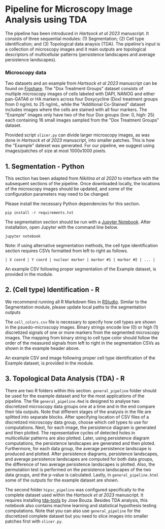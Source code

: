 # Pipeline for Microscopy Image Analysis using TDA

The pipeline has been introduced in *Hartsock
et al 2023* manuscript. It consists of three sequential modules: (1) Segmentation; (2) Cell type identification; and (3) Topological data anaysis (TDA). The pipeline's input is a collection of microscopy images and it main outputs are topological descriptors of multicellular patterns (persistence landscapes and average persistence landscapes).

### Microscopy data
Two datasets and an example from *Hartsock et al 2023* manuscript can be found on [Figshare](https://figshare.com/projects/TDA_Microscopy_Data/148855). The "Dox Treatment Groups" dataset consists of multiple microscopy images of cells labeled with DAPI, NANOG and either pan-GATA6 or HA markers across four Doxycycline (Dox) treatment groups from 0 ng/mL to 25 ng/mL, while the "Additional Co-Stained" dataset includes images where the cells are stained with all four markers. The "Example" images only have two of the four Dox groups (low: 0, high: 25) each containing 16 small images sampled from the "Dox Treatment Groups" dataset.

Provided script `slicer.py` can divide larger microscopy images, as was done in *Hartsock et al 2023* manuscript, into smaller patches. This is how the "Example" dateset was generated. For our pipeline, we suggest using images/patches of size at most 1000x1000 pixels.

## 1. Segmentation - Python
This section has been adapted from *Nikitina et al 2020* to interface with
the subsequent sections of the pipeline. Once downloaded locally, the
locations of the microscopy images should be updated, and some of the
configuration parameters may need to be changed.

Please install the necessary Python dependencies for this section.

```
pip install -r requirements.txt
```

The segmentation section should be run with a [Jupyter Notebook](https://jupyter.org/). After installation, open Jupyter with the command line below.

```
jupyter notebook
```

Note: if using alternative segmentation methods, the cell type identification section requires
CSVs formatted from left to right as follows.

```
| X coord | Y coord | nuclear marker | marker #1 | marker #2 | ... |
```
An example CSV following proper segmentation of the Example dataset, is provided in the module.


## 2. (Cell type) Identification - R
We recommend running all R Markdown files in [RStudio](https://posit.co/download/rstudio-desktop/). Similar to the Segmentation module, please update local paths to the segmentation outputs

The `cell_colors.csv` file is necessary to specify how cell types are shown in the psuedo-microscopy images. Binary strings encode low (0) or high (1) discretized signals of one or more markers from the segmented microscopy images. The mapping from binary string to cell type color should follow the order of the measured signals from left to right in the segmentation CSVs as shown in the example header above.

An example CSV and image following proper cell type identification of the Example dataset, is provided in the module.


## 3. Topological Data Analysis (TDA) - R
There are two R folders within this section. `general_pipeline` folder should
be used for the example dataset and for the most applications of the pipeline. The file `general_pipeline.Rmd` is designed to analyse two discretized microscopy data groups one at a time and in the end compare their tda outputs. Note that different stages of the analysis in the file are splitted into separate blocks. After specifying location of CSV files of a discretized microscopy data group, choose which cell types to use for computations. Next, for each image, the persistence diagram is generated and then plotted. The representative cycles of detected holes in multicellular patterns are also plotted. Later, using persistence diagram computations, the persistence landscapes are generated and then ploted. Furthermore, for each data group, the average persistence landscape is produced and plotted. After persistence diagrams, persistence landscapes, and average persistence landscapes are computed for both data groups, the difference of two average persistence landscapes is plotted. Also, the permutation test is performed on the persistence landscapes of the two data groups, and the p-value is calculated. Lastly, in `general_pipeline.html` some of the outputs for the example dataset are shown.    

The second folder `hipsc_pipeline` was configured specifically to the complete dataset used within the *Hartsock
et al 2023* manuscript. It requires installing [tda-tools](https://github.com/jjbouza/tda-tools) by Jose Bouza. Besides TDA analysis, this notebook also contains machine learning and statistical hypothesis testing computations. Note that you can also use `general_pipeline` for the discretized complete dataset but you need to slice images into smaller patches first with `slicer.py`. 
